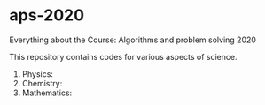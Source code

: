 # aps-2020
Everything about the Course: Algorithms and problem solving 2020

This repository contains codes for various aspects of science. 

1. Physics:
2. Chemistry:
3. Mathematics:
